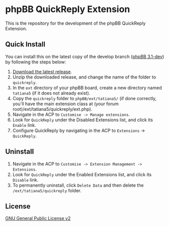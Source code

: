 # phpBB QuickReply Extension

This is the repository for the development of the phpBB QuickReply Extension.

## Quick Install
You can install this on the latest copy of the develop branch ([phpBB 3.1-dev](https://github.com/phpbb/phpbb3)) by following the steps below:

1. [Download the latest release](https://github.com/Tatiana5/QuickReply).
2. Unzip the downloaded release, and change the name of the folder to `quickreply`.
3. In the `ext` directory of your phpBB board, create a new directory named `tatiana5` (if it does not already exist).
4. Copy the `quickreply` folder to `phpBB/ext/tatiana5/` (if done correctly, you'll have the main extension class at (your forum root)/ext/tatiana5/quickreply/ext.php).
5. Navigate in the ACP to `Customise -> Manage extensions`.
6. Look for `QuickReply` under the Disabled Extensions list, and click its `Enable` link.
7. Configure QuickReply by navigating in the ACP to `Extensions` -> `QuickReply`.

## Uninstall

1. Navigate in the ACP to `Customise -> Extension Management -> Extensions`.
2. Look for `QuickReply` under the Enabled Extensions list, and click its `Disable` link.
3. To permanently uninstall, click `Delete Data` and then delete the `/ext/tatiana5/quickreply` folder.

## License
[GNU General Public License v2](http://opensource.org/licenses/GPL-2.0)

